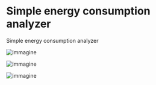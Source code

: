# Simple energy consumption analyzer

Simple energy consumption analyzer


![immagine](https://user-images.githubusercontent.com/7722346/221442232-486361ca-9b6a-4aae-8adb-e1fbe97512d2.png)

![immagine](https://user-images.githubusercontent.com/7722346/221442249-f0bf43cd-5d3a-4517-871f-396024a1f1b0.png)

![immagine](https://user-images.githubusercontent.com/7722346/221442258-19128ffe-7b1a-41ad-8d4a-69f48a4b59a0.png)
